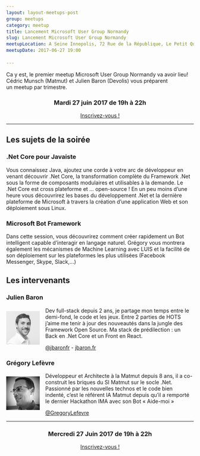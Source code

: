 ```yaml
---
layout: layout-meetups-post
group: meetups
category: meetup
title: Lancement Microsoft User Group Normandy
slug: Lancement Microsoft User Group Normandy
meetupLocation: A Seine Innopolis, 72 Rue de la République, Le Petit Quevilly
meetupDate: 2017-06-27 19:00

---
```


Ca y est, le premier meetup Microsoft User Group Normandy va avoir lieu! Cédric Munsch (Matmut) et Julien Baron (Devolis) vous préparent un meetup par trimestre.

<div style="text-align: center;">
  <h3>Mardi 27 juin 2017 de 19h à 22h</h3>
  <p>
    <a class="button" target="_blank" href="http://meetu.ps/3bcx81">
      Inscrivez-vous !
    </a>
  </p>
</div>

----

## Les sujets de la soirée


### .Net Core pour Javaiste

Vous connaissez Java, ajoutez une corde à votre arc de développeur en venant découvrir .Net Core, la transformation complète du Framework .Net sous la forme de composants modulaires et utilisables à la demande. Le .Net Core est cross plateforme et … open-source ! En un peu moins d’une heure vous découvrirez les bases du développement .Net et la dernière plateforme de Microsoft à travers la création d’une application Web et son déploiement sous Linux.

### Microsoft Bot Framework

Dans cette session, vous découvrirez comment créer rapidement un Bot intelligent capable d’interagir en langage naturel. Grégory vous montrera également les mécanismes de Machine Learning avec LUIS et la facilité de son déploiement sur les plateformes les plus utilisées (Facebook Messenger, Skype, Slack,…)



## Les intervenants

### Julien Baron

<img src="/images/meetups/jbaron.png" alt="Julien  Baron" width="90" style="float: left; margin: 10px 15px 0px 0px;"/>

<p style="overflow: auto;">Dev full-stack depuis 2 ans, je partage mon temps entre le demi-fond, le code et les jeux. Entre 2 parties de HOTS j’aime me tenir à jour des nouveautés dans la jungle des Framework Open Source. Ma stack de prédilection : un Back en .Net Core et un Front en React.</p>
<a href="https://twitter.com/jbaronfr">@jbaronfr</a> - <a href="https://www.jbaron.fr">jbaron.fr</a>

### Grégory Lefèvre


<img src="/images/meetups/glefevre.png" alt="Grégory Lefèvre" width="90" style="float: left; margin: 10px 15px 0px 0px;"/>

<p style="overflow: auto;">Développeur et Architecte à la Matmut depuis 8 ans, il a co-construit les briques du SI Matmut sur le socle .Net. Passionné par les nouvelles technos et le code bien indenté, c’est le référent IA Matmut depuis qu’il a remporté le dernier Hackathon IMA avec son Bot « Aide-moi »</p>
<a href="https://twitter.com/GregoryLefevre">@GregoryLefevre</a>

----

<div style="text-align: center;">
  <h3>Mercredi 27 Juin 2017 de 19h à 22h</h3>
  <p>
    <a class="button" target="_blank"
    href="http://meetu.ps/3bcx81">
      Inscrivez-vous !
    </a>
  </p>
</div>
